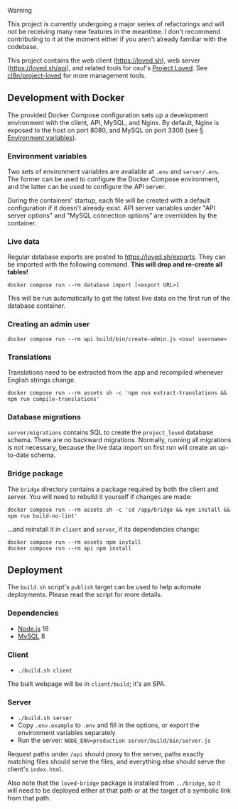> [!WARNING]
> This project is currently undergoing a major series of refactorings and will not be receiving many new features in the meantime. I don't recommend contributing to it at the moment either if you aren't already familiar with the codebase.

This project contains the web client (<https://loved.sh>), web server (<https://loved.sh/api>), and related tools for osu!'s [Project Loved](https://osu.ppy.sh/wiki/Project_Loved). See [cl8n/project-loved](https://github.com/cl8n/project-loved) for more management tools.

## Development with Docker

The provided Docker Compose configuration sets up a development environment with the client, API, MySQL, and Nginx. By default, Nginx is exposed to the host on port 8080, and MySQL on port 3306 (see [§ Environment variables](#environment-variables)).

### Environment variables

Two sets of environment variables are available at `.env` and `server/.env`. The former can be used to configure the Docker Compose environment, and the latter can be used to configure the API server.

During the containers' startup, each file will be created with a default configuration if it doesn't already exist. API server variables under "API server options" and "MySQL connection options" are overridden by the container.

### Live data

Regular database exports are posted to <https://loved.sh/exports>. They can be imported with the following command. **This will drop and re-create all tables!**

```
docker compose run --rm database import [<export URL>]
```

This will be run automatically to get the latest live data on the first run of the database container.

### Creating an admin user

```
docker compose run --rm api build/bin/create-admin.js <osu! username>
```

### Translations

Translations need to be extracted from the app and recompiled whenever English strings change.

```
docker compose run --rm assets sh -c 'npm run extract-translations && npm run compile-translations'
```

### Database migrations

`server/migrations` contains SQL to create the `project_loved` database schema. There are no backward migrations. Normally, running all migrations is not necessary, because the live data import on first run will create an up-to-date schema.

### Bridge package

The `bridge` directory contains a package required by both the client and server. You will need to rebuild it yourself if changes are made:

```
docker compose run --rm assets sh -c 'cd /app/bridge && npm install && npm run build-no-lint'
```

...and reinstall it in `client` and `server`, if its dependencies change:

```
docker compose run --rm assets npm install
docker compose run --rm api npm install
```

## Deployment

The `build.sh` script's `publish` target can be used to help automate deployments. Please read the script for more details.

### Dependencies

- [Node.js](https://nodejs.org/en/download/) 18
- [MySQL](https://dev.mysql.com/downloads/mysql/) 8

### Client

- `./build.sh client`

The built webpage will be in `client/build`; it's an SPA.

### Server

- `./build.sh server`
- Copy `.env.example` to `.env` and fill in the options, or export the environment variables separately
- Run the server: `NODE_ENV=production server/build/bin/server.js`

Request paths under `/api` should proxy to the server, paths exactly matching files should serve the files, and everything else should serve the client's `index.html`.

Also note that the `loved-bridge` package is installed from `../bridge`, so it will need to be deployed either at that path or at the target of a symbolic link from that path.
